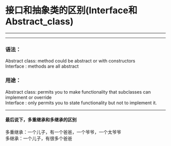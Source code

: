 # 接口和抽象类的区别(Interface和Abstract_class)
---
---

### 语法：
Abstract class: method could be abstract or with constructors\
Interface     : methods are all abstract

### 用途：
Abstract class: permits you to make functionality that subclasses can implement or override\
Interface     : only permits you to state functionality but not to implement it.

---
#### 最后说下，多重继承和多继承的区别

多重继承：一个儿子，有一个爸爸，一个爷爷，一个太爷爷\
多继承：一个儿子，有很多个爸爸
